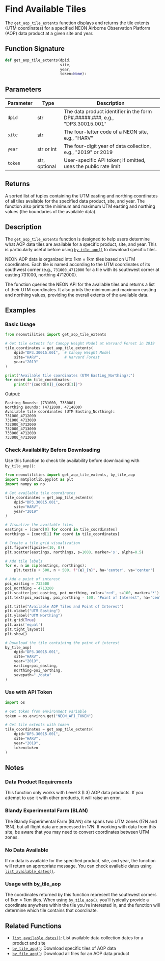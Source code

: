 # Find Available Tiles

The `get_aop_tile_extents` function displays and returns the tile extents (UTM coordinates) for a specified NEON Airborne Observation Platform (AOP) data product at a given site and year.

## Function Signature

```python
def get_aop_tile_extents(dpid,
                         site,
                         year,
                         token=None):
```

## Parameters

| Parameter | Type | Description |
|-----------|------|-------------|
| `dpid` | str | The data product identifier in the form DP#.#####.###, e.g., "DP3.30015.001" |
| `site` | str | The four-letter code of a NEON site, e.g., "HARV" |
| `year` | str or int | The four-digit year of data collection, e.g., "2019" or 2019 |
| `token` | str, optional | User-specific API token; if omitted, uses the public rate limit |

## Returns

A sorted list of tuples containing the UTM easting and northing coordinates of all tiles available for the specified data product, site, and year. The function also prints the minimum and maximum UTM easting and northing values (the boundaries of the available data).

## Description

The `get_aop_tile_extents` function is designed to help users determine what AOP data tiles are available for a specific product, site, and year. This is particularly useful before using [`by_tile_aop()`](by_tile_aop.md) to download specific tiles.

NEON AOP data is organized into 1km × 1km tiles based on UTM coordinates. Each tile is named according to the UTM coordinates of its southwest corner (e.g., `731000_4712000` for a tile with its southwest corner at easting 731000, northing 4712000).

The function queries the NEON API for the available tiles and returns a list of their UTM coordinates. It also prints the minimum and maximum easting and northing values, providing the overall extents of the available data.

## Examples

### Basic Usage

```python
from neonutilities import get_aop_tile_extents

# Get tile extents for Canopy Height Model at Harvard Forest in 2019
tile_coordinates = get_aop_tile_extents(
    dpid="DP3.30015.001",  # Canopy Height Model
    site="HARV",           # Harvard Forest
    year="2019"
)

print("Available tile coordinates (UTM Easting_Northing):")
for coord in tile_coordinates:
    print(f"{coord[0]}_{coord[1]}")
```

Output:
```
Easting Bounds: (731000, 733000)
Northing Bounds: (4712000, 4714000)
Available tile coordinates (UTM Easting_Northing):
731000_4712000
731000_4713000
732000_4712000
732000_4713000
733000_4712000
733000_4713000
```

### Check Availability Before Downloading

Use this function to check tile availability before downloading with `by_tile_aop()`:

```python
from neonutilities import get_aop_tile_extents, by_tile_aop
import matplotlib.pyplot as plt
import numpy as np

# Get available tile coordinates
tile_coordinates = get_aop_tile_extents(
    dpid="DP3.30015.001",
    site="HARV",
    year="2019"
)

# Visualize the available tiles
eastings = [coord[0] for coord in tile_coordinates]
northings = [coord[1] for coord in tile_coordinates]

# Create a tile grid visualization
plt.figure(figsize=(10, 8))
plt.scatter(eastings, northings, s=1000, marker='s', alpha=0.5)

# Add tile labels
for e, n in zip(eastings, northings):
    plt.text(e + 500, n + 500, f"{e}_{n}", ha='center', va='center')

# Add a point of interest
poi_easting = 732500
poi_northing = 4713200
plt.scatter(poi_easting, poi_northing, color='red', s=100, marker='*')
plt.text(poi_easting, poi_northing - 100, "Point of Interest", ha='center', color='red')

plt.title("Available AOP Tiles and Point of Interest")
plt.xlabel("UTM Easting")
plt.ylabel("UTM Northing")
plt.grid(True)
plt.axis('equal')
plt.tight_layout()
plt.show()

# Download the tile containing the point of interest
by_tile_aop(
    dpid="DP3.30015.001",
    site="HARV",
    year="2019",
    easting=poi_easting,
    northing=poi_northing,
    savepath="./data"
)
```

### Use with API Token

```python
import os

# Get token from environment variable
token = os.environ.get("NEON_API_TOKEN")

# Get tile extents with token
tile_coordinates = get_aop_tile_extents(
    dpid="DP3.30015.001",
    site="HARV",
    year="2019",
    token=token
)
```

## Notes

### Data Product Requirements

This function only works with Level 3 (L3) AOP data products. If you attempt to use it with other products, it will raise an error.

### Blandy Experimental Farm (BLAN)

The Blandy Experimental Farm (BLAN) site spans two UTM zones (17N and 18N), but all flight data are processed in 17N. If working with data from this site, be aware that you may need to convert coordinates between UTM zones.

### No Data Available

If no data is available for the specified product, site, and year, the function will return an appropriate message. You can check available dates using [`list_available_dates()`](list_available_dates.md).

### Usage with by_tile_aop

The coordinates returned by this function represent the southwest corners of 1km × 1km tiles. When using [`by_tile_aop()`](by_tile_aop.md), you'll typically provide a coordinate anywhere within the tile you're interested in, and the function will determine which tile contains that coordinate.

## Related Functions

- [`list_available_dates()`](list_available_dates.md): List available data collection dates for a product and site
- [`by_tile_aop()`](by_tile_aop.md): Download specific tiles of AOP data
- [`by_file_aop()`](by_file_aop.md): Download all files for an AOP data product
